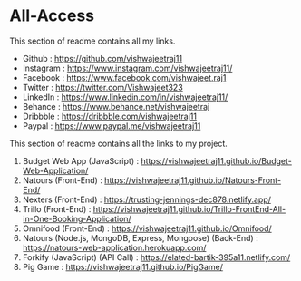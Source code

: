 # All-Access
This section of readme contains all my links.    
- Github : https://github.com/vishwajeetraj11
- Instagram : https://www.instagram.com/vishwajeetraj11/
- Facebook : https://www.facebook.com/vishwajeet.raj1
- Twitter : https://twitter.com/Vishwajeet323
- LinkedIn : https://www.linkedin.com/in/vishwajeetraj11/
- Behance : https://www.behance.net/vishwajeetraj
- Dribbble : https://dribbble.com/vishwajeetraj11
- Paypal : https://www.paypal.me/vishwajeetraj11
   


This section of readme contains all the links to my project.

1. Budget Web App (JavaScript) : https://vishwajeetraj11.github.io/Budget-Web-Application/
2. Natours (Front-End) : https://vishwajeetraj11.github.io/Natours-Front-End/
3. Nexters (Front-End) : https://trusting-jennings-dec878.netlify.app/
4. Trillo (Front-End) : https://vishwajeetraj11.github.io/Trillo-FrontEnd-All-in-One-Booking-Application/
5. Omnifood (Front-End) : https://vishwajeetraj11.github.io/Omnifood/
6. Natours (Node.js, MongoDB, Express, Mongoose) (Back-End) : https://natours-web-application.herokuapp.com/
7. Forkify (JavaScript) (API Call) : https://elated-bartik-395a11.netlify.com/
8. Pig Game : https://vishwajeetraj11.github.io/PigGame/
